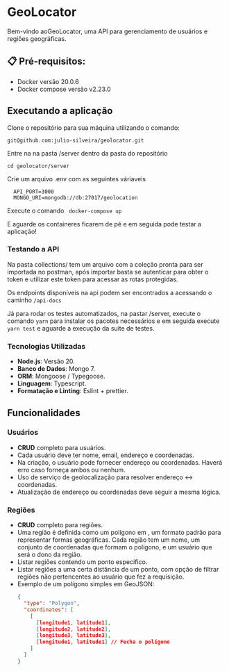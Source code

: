 # GeoLocator

Bem-vindo aoGeoLocator, uma API para gerenciamento de usuários e regiões geográficas.

## 📋 Pré-requisitos:
- Docker versão 20.0.6
- Docker compose versão v2.23.0

## Executando a aplicação
Clone o repositório para sua máquina utilizando o comando:

`git@github.com:julio-silveira/geolocator.git`

Entre na na pasta /server dentro da pasta do repositório

`cd geolocator/server`

Crie um arquivo .env com as seguintes váriaveis 

```
  API_PORT=3000
  MONGO_URI=mongodb://db:27017/geolocation

```
Execute o comando 
` docker-compose up`

E aguarde os containeres ficarem de pé e em seguida pode testar a aplicação!

### Testando a API

Na pasta collections/ tem um arquivo com a coleção pronta para ser importada no postman, após importar basta se autenticar para obter o token e utilizar este token para acessar as rotas protegidas.

Os endpoints disponíveis na api podem ser encontrados a acessando o caminho `/api-docs`

Já para rodar os testes automatizados, na pastar /server, execute o comando `yarn` para instalar os pacotes necessários e em seguida execute `yarn test` e aguarde  a execução da suite de testes.

### Tecnologias Utilizadas
- **Node.js**: Versão 20.
- **Banco de Dados**: Mongo 7.
- **ORM**: Mongoose / Typegoose.
- **Linguagem**: Typescript.
- **Formatação e Linting**: Eslint + prettier.

## Funcionalidades 

### Usuários
- **CRUD** completo para usuários.
- Cada usuário deve ter nome, email, endereço e coordenadas.
- Na criação, o usuário pode fornecer endereço ou coordenadas. Haverá erro caso forneça ambos ou nenhum.
- Uso de serviço de geolocalização para resolver endereço ↔ coordenadas.
- Atualização de endereço ou coordenadas deve seguir a mesma lógica.

### Regiões
- **CRUD** completo para regiões.
- Uma região é definida como um polígono em 	, um formato padrão para representar formas geográficas. Cada região tem um nome, um conjunto de coordenadas que formam o polígono, e um usuário que será o dono da região.
- Listar regiões contendo um ponto específico.
- Listar regiões a uma certa distância de um ponto, com opção de filtrar regiões não pertencentes ao usuário que fez a requisição.
- Exemplo de um polígono simples em GeoJSON:
  ```json
  {
    "type": "Polygon",
    "coordinates": [
      [
        [longitude1, latitude1],
        [longitude2, latitude2],
        [longitude3, latitude3],
        [longitude1, latitude1] // Fecha o polígono
      ]
    ]
  }
  ```
